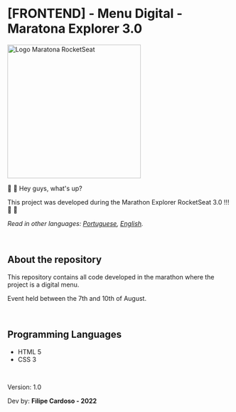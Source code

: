 <br>

# **[FRONTEND] - Menu Digital - Maratona Explorer 3.0**

<img src="https://evento.rocketseat.com.br/_next/image?url=%2Flogos%2Fmarathon-explorer-logo.svg&w=256&q=100" alt="Logo Maratona RocketSeat" width="300">

:wave: :wave: Hey guys, what's up?

This project was developed during the Marathon Explorer RocketSeat 3.0 !!! :rocket: :rocket:

_Read in other languages: [Portuguese](README.md), [English](README.en.md)._

<br>

## **About the repository**

This repository contains all code developed in the marathon where the project is a digital menu.

Event held between the 7th and 10th of August.

<br>

## **Programming Languages**

- HTML 5
- CSS 3

<br>

Version: 1.0

Dev by: **Filipe Cardoso - 2022**
